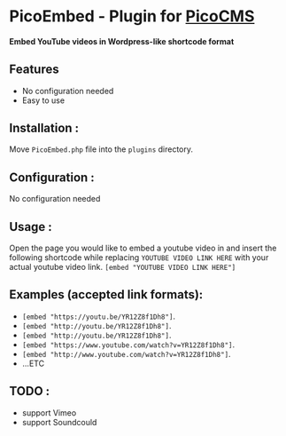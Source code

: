 PicoEmbed - Plugin for [PicoCMS](https://github.com/picocms/Pico)
========================
#### Embed YouTube videos in Wordpress-like shortcode format


Features
-------------------
+ No configuration needed
+ Easy to use


Installation :
-------------------
Move `PicoEmbed.php` file into the `plugins` directory.



Configuration :
-------------------
No configuration needed


Usage :
-------------------
Open the page you would like to embed a youtube video in and insert the following shortcode while replacing `YOUTUBE VIDEO LINK HERE` with your actual youtube video link.
`[embed "YOUTUBE VIDEO LINK HERE"]`


Examples (accepted link formats):
--------------------------------------

+ `[embed "https://youtu.be/YR12Z8f1Dh8"]`.
+ `[embed "http://youtu.be/YR12Z8f1Dh8"]`.
+ `[embed "http://youtu.be/YR12Z8f1Dh8"]`.
+ `[embed "https://www.youtube.com/watch?v=YR12Z8f1Dh8"]`.
+ `[embed "http://www.youtube.com/watch?v=YR12Z8f1Dh8"]`.
+ ...ETC



TODO :
-------------------
+ support Vimeo
+ support Soundcould

